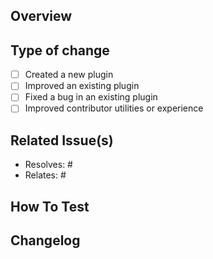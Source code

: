 ## Overview
<!--  
Provide a high-level description of this change.   
-->



## Type of change
<!--  
Check the box below that describes your change best:
--> 

- [ ] Created a new plugin
- [ ] Improved an existing plugin
- [ ] Fixed a bug in an existing plugin
- [ ] Improved contributor utilities or experience

## Related Issue(s)
<!--  
If applicable - add the issue that your PR relates to or closes:
  - use Resolves: #ISSUE_NUMBER to trigger closing of the issue on merge of this PR  
  - use Relates: #ISSUE_NUMBER to indicate relation to an issue, but issue will not close  
-->  

* Resolves: #
* Relates: #

## How To Test
<!--
Provide testing instructions for validating the changes introduced in this PR.
This will serve as a starting point for your reviewers, for functional testing.

If you created a new plugin, you can add a command here which can be used to test authentication.
For example, for the AWS CLI:
  aws s3 ls
-->



## Changelog
<!--  
A one line sentence describing the change that this PR introduces. 
If this has impact over the user experience, your changelog will be included in the release notes of the next stable version of 1Password CLI.

Here are a few guidelines for writing a good changelog:
- Keep your description to a single sentence if you can, and use proper capitalization and punctuation, including a final period.
- Don't use emoji in your description.
- Avoid starting your sentence with "improved" or "fixed". Instead, describe the improvement or say what you fixed.
- Avoid using terminology like "Users are shown" or "You can now" and instead focus on the thing that was changed.

A few examples:

Authenticate the AWS CLI using Touch ID and other unlock options with 1Password Shell Plugins.
The AWS plugin can now be correctly initialized with a default credential, using 'op plugin init'.
The AWS plugin now checks for the 'AWS_SHARED_CREDENTIALS_FILE' environment variable and attempts to import credentials using the specified file.

For more examples, have a look over 1Password CLI's past release notes: 
https://app-updates.agilebits.com/product_history/CLI2
-->  


